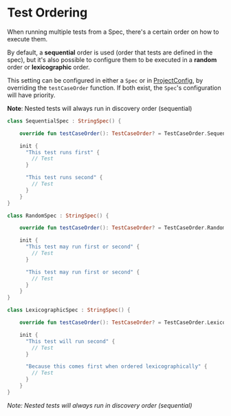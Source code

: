 Test Ordering
=====

When running multiple tests from a Spec, there's a certain order on how to execute them.

 By default, a **sequential** order is used (order that tests are defined in the spec), but it's also possible to configure them
 to be executed in a **random** order or **lexicographic** order.

This setting can be configured in either a `Spec` or in [ProjectConfig](/doc/reference.md#project-config), by overriding the `testCaseOrder` function. If both exist, the `Spec`'s configuration will have priority.

**Note**: Nested tests will always run in discovery order (sequential)

```kotlin
class SequentialSpec : StringSpec() {

    override fun testCaseOrder(): TestCaseOrder? = TestCaseOrder.Sequential

    init {
      "This test runs first" {
        // Test
      }

      "This test runs second" {
        // Test
      }
    }
}

class RandomSpec : StringSpec() {

    override fun testCaseOrder(): TestCaseOrder? = TestCaseOrder.Random

    init {
      "This test may run first or second" {
        // Test
      }

      "This test may run first or second" {
        // Test
      }
    }
}

class LexicographicSpec : StringSpec() {

    override fun testCaseOrder(): TestCaseOrder? = TestCaseOrder.Lexicographic

    init {
      "This test will run second" {
        // Test
      }

      "Because this comes first when ordered lexicographically" {
        // Test
      }
    }
}
```


_Note: Nested tests will always run in discovery order (sequential)_
